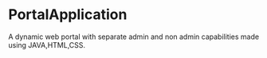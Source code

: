 # PortalApplication
A dynamic web portal with separate admin and non admin capabilities made using JAVA,HTML,CSS.
